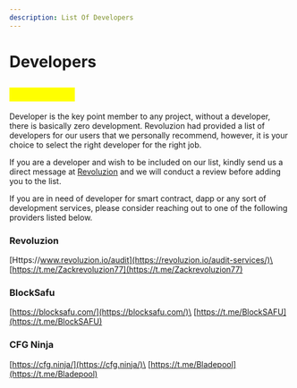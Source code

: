 ```yaml
---
description: List Of Developers
---
```


# Developers

## <mark style="color:yellow;">Developers</mark>

Developer is the key point member to any project, without a developer, there is basically zero development. Revoluzion had provided a list of developers for our users that we personally recommend, however, it is your choice to select the right developer for the right job.

If you are a developer and wish to be included on our list, kindly send us a direct message at [Revoluzion](https://t.me/Zackrevoluzion77) and we will conduct a review before adding you to the list.

If you are in need of developer for smart contract, dapp or any sort of development services, please consider reaching out to one of the following providers listed below.

### Revoluzion

[Https://www.revoluzion.io/audit](https://revoluzion.io/audit-services/)\
[https://t.me/Zackrevoluzion77](https://t.me/Zackrevoluzion77)

### BlockSafu

[https://blocksafu.com/](https://blocksafu.com/)\
[https://t.me/BlockSAFU](https://t.me/BlockSAFU)

### **CFG Ninja**

[https://cfg.ninja/](https://cfg.ninja/)\
[https://t.me/Bladepool](https://t.me/Bladepool)
